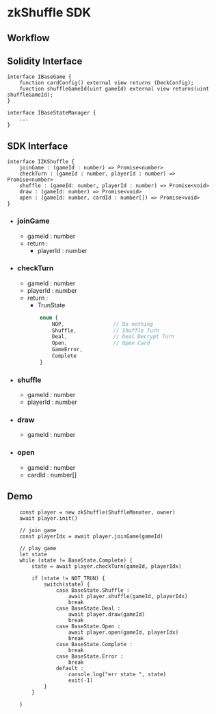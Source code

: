 # zkShuffle SDK


<!-- ## TODO
1. gameId mapping
2. create game id
3. checkTurn , checkShuffleTurn, checkDealTurn...
4. playerId implicit.
 -->


## Workflow


## Solidity Interface
```solidity
interface IBaseGame {
    function cardConfig() external view returns (DeckConfig);
    function shuffleGameId(uint gameId) external view returns(uint shuffleGameId);
}

interface IBaseStateManager {
    ...
}

```


## SDK Interface


```typescript=
interface IZKShuffle {
    joinGame : (gameId : number) => Promise<number>
    checkTurn : (gameId : number, playerId : number) => Promise<number>
    shuffle : (gameId: number, playerId : number) => Promise<void>
    draw : (gameId: number) => Promise<void>
    open : (gameId: number, cardId : number[]) => Promise<void>
}
```

- ### joinGame
    - gameId : number
    - return :
        - playerId : number

- ### checkTurn
    - gameId : number
    - playerId : number
    - return : 
        - TrunState
        ```typescript
            enum {
                NOP,                // Do nothing
                Shuffle,            // Shuffle Turn
                Deal,               // Deal Decrypt Turn
                Open,               // Open Card
                GameError,
                Complete
            }
        ```

- ### shuffle
    - gameId : number
    - playerId : number
    

- ### draw
    - gameId : number


- ### open
    - gameId : number
    - cardId : number[]



## Demo
```typescript=
    const player = new zkShuffle(ShuffleManater, owner)
    await player.init()

    // join game
    const playerIdx = await player.joinGame(gameId)

    // play game
    let state
    while (state != BaseState.Complete) {
        state = await player.checkTurn(gameId, playerIdx)

        if (state != NOT_TRUN) {
            switch(state) {
                case BaseState.Shuffle :
                    await player.shuffle(gameId, playerIdx)
                    break
                case BaseState.Deal :
                    await player.draw(gameId)
                    break
                case BaseState.Open :
                    await player.open(gameId, playerIdx)
                    break
                case BaseState.Complete :
                    break
                case BaseState.Error :
                    break
                default :
                    console.log("err state ", state)
                    exit(-1)
            }
        }

    }
    
```
    